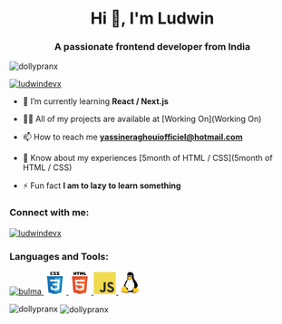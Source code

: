 <h1 align="center">Hi 👋, I'm Ludwin</h1>
<h3 align="center">A passionate frontend developer from India</h3>

<p align="left"> <img src="https://komarev.com/ghpvc/?username=dollypranx&label=Profile%20views&color=0e75b6&style=flat" alt="dollypranx" /> </p>

<p align="left"> <a href="https://twitter.com/ludwindevx" target="blank"><img src="https://img.shields.io/twitter/follow/ludwindevx?logo=twitter&style=for-the-badge" alt="ludwindevx" /></a> </p>

- 🌱 I’m currently learning **React / Next.js**

- 👨‍💻 All of my projects are available at [Working On](Working On)

- 📫 How to reach me **yassineraghouiofficiel@hotmail.com**

- 📄 Know about my experiences [5month of HTML / CSS](5month of HTML / CSS)

- ⚡ Fun fact **I am to lazy to learn something**

<h3 align="left">Connect with me:</h3>
<p align="left">
<a href="https://twitter.com/ludwindevx" target="blank"><img align="center" src="https://raw.githubusercontent.com/rahuldkjain/github-profile-readme-generator/master/src/images/icons/Social/twitter.svg" alt="ludwindevx" height="30" width="40" /></a>
</p>

<h3 align="left">Languages and Tools:</h3>
<p align="left"> <a href="https://bulma.io/" target="_blank" rel="noreferrer"> <img src="https://raw.githubusercontent.com/gilbarbara/logos/804dc257b59e144eaca5bc6ffd16949752c6f789/logos/bulma.svg" alt="bulma" width="40" height="40"/> </a> <a href="https://www.w3schools.com/css/" target="_blank" rel="noreferrer"> <img src="https://raw.githubusercontent.com/devicons/devicon/master/icons/css3/css3-original-wordmark.svg" alt="css3" width="40" height="40"/> </a> <a href="https://www.w3.org/html/" target="_blank" rel="noreferrer"> <img src="https://raw.githubusercontent.com/devicons/devicon/master/icons/html5/html5-original-wordmark.svg" alt="html5" width="40" height="40"/> </a> <a href="https://developer.mozilla.org/en-US/docs/Web/JavaScript" target="_blank" rel="noreferrer"> <img src="https://raw.githubusercontent.com/devicons/devicon/master/icons/javascript/javascript-original.svg" alt="javascript" width="40" height="40"/> </a> <a href="https://www.linux.org/" target="_blank" rel="noreferrer"> <img src="https://raw.githubusercontent.com/devicons/devicon/master/icons/linux/linux-original.svg" alt="linux" width="40" height="40"/> </a> </p>

<p><img align="left" src="https://github-readme-stats.vercel.app/api/top-langs?username=dollypranx&show_icons=true&locale=en&layout=compact" alt="dollypranx" /></p>

<p>&nbsp;<img align="center" src="https://github-readme-stats.vercel.app/api?username=dollypranx&show_icons=true&locale=en" alt="dollypranx" /></p>
